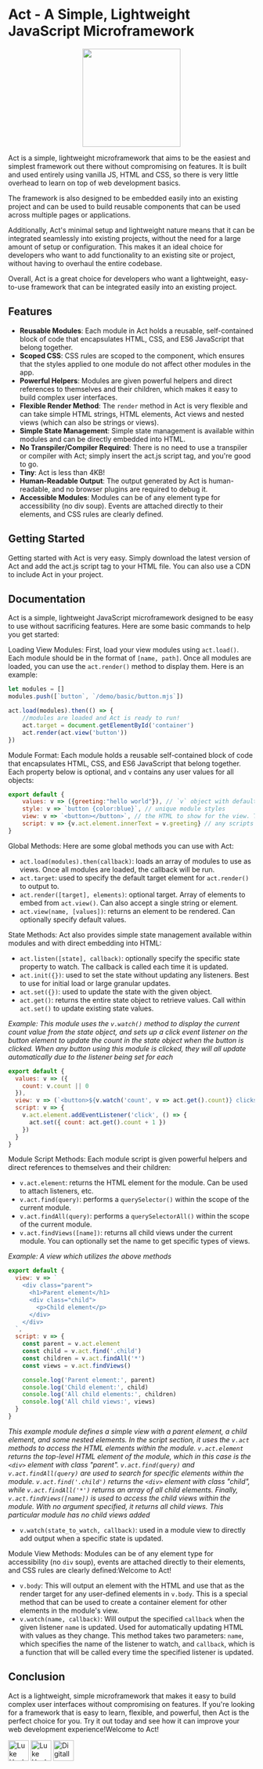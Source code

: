 Act - A Simple, Lightweight JavaScript Microframework
=====================================================

<div align="center">
<img src="https://user-images.githubusercontent.com/13086157/219523286-2c28084a-6a25-41e4-ad67-d49dc66dba54.png" width="200" />
</div>

Act is a simple, lightweight microframework that aims to be the easiest and simplest framework out there without compromising on features. It is built and used entirely using vanilla JS, HTML and CSS, so there is very little overhead to learn on top of web development basics.

The framework is also designed to be embedded easily into an existing project and can be used to build reusable components that can be used across multiple pages or applications.

Additionally, Act's minimal setup and lightweight nature means that it can be integrated seamlessly into existing projects, without the need for a large amount of setup or configuration. This makes it an ideal choice for developers who want to add functionality to an existing site or project, without having to overhaul the entire codebase.

Overall, Act is a great choice for developers who want a lightweight, easy-to-use framework that can be integrated easily into an existing project.

Features
--------

-   **Reusable Modules**: Each module in Act holds a reusable, self-contained block of code that encapsulates HTML, CSS, and ES6 JavaScript that belong together.
-   **Scoped CSS**: CSS rules are scoped to the component, which ensures that the styles applied to one module do not affect other modules in the app.
-   **Powerful Helpers**: Modules are given powerful helpers and direct references to themselves and their children, which makes it easy to build complex user interfaces.
-   **Flexible Render Method**: The `render` method in Act is very flexible and can take simple HTML strings, HTML elements, Act views and nested views (which can also be strings or views).
-   **Simple State Management**: Simple state management is available within modules and can be directly embedded into HTML.
-   **No Transpiler/Compiler Required**: There is no need to use a transpiler or compiler with Act; simply insert the act.js script tag, and you're good to go.
-   **Tiny**: Act is less than 4KB!
-   **Human-Readable Output**: The output generated by Act is human-readable, and no browser plugins are required to debug it.
-   **Accessible Modules**: Modules can be of any element type for accessibility (no div soup). Events are attached directly to their elements, and CSS rules are clearly defined.

Getting Started
---------------

Getting started with Act is very easy. Simply download the latest version of Act and add the act.js script tag to your HTML file. You can also use a CDN to include Act in your project.


Documentation
-------------

Act is a simple, lightweight JavaScript microframework designed to be easy to use without sacrificing features. Here are some basic commands to help you get started:

Loading View Modules: First, load your view modules using `act.load()`. Each module should be in the format of `[name, path]`. Once all modules are loaded, you can use the `act.render()` method to display them. Here is an example:


```javascript
let modules = []
modules.push([`button`, `/demo/basic/button.mjs`])

act.load(modules).then(() => {
    //modules are loaded and Act is ready to run!
    act.target = document.getElementById('container')
    act.render(act.view('button'))
})
```


Module Format: Each module holds a reusable self-contained block of code that encapsulates HTML, CSS, and ES6 JavaScript that belong together. Each property below is optional, and `v` contains any user values for all objects:


```javascript
export default {
    values: v => ({greeting:"hello world"}), // `v` object with default values for each property below
    style: v => `button {color:blue}`, // unique module styles
    view: v => `<button></button>`, // the HTML to show for the view. The output route element is directly accessible through `v.act.elmement`
    script: v => {v.act.element.innerText = v.greeting} // any scripts to run, events to set or listeners to prepare when the component is added
}
```

Global Methods: Here are some global methods you can use with Act:

-   `act.load(modules).then(callback)`: loads an array of modules to use as views. Once all modules are loaded, the callback will be run.
-   `act.target`: used to specify the default target element for `act.render()` to output to.
-   `act.render([target], elements)`: optional target. Array of elements to embed from `act.view()`. Can also accept a single string or element.
-   `act.view(name, [values])`: returns an element to be rendered. Can optionally specify default values.

State Methods: Act also provides simple state management available within modules and with direct embedding into HTML:

-   `act.listen([state], callback)`: optionally specify the specific state property to watch. The callback is called each time it is updated.
-   `act.init({})`: used to set the state without updating any listeners. Best to use for initial load or large granular updates.
-   `act.set({})`: used to update the state with the given object.
-   `act.get()`: returns the entire state object to retrieve values. Call within `act.set()` to update existing state values.


_Example: This module uses the `v.watch()` method to display the current count value from the state object, and sets up a click event listener on the button element to update the count in the state object when the button is clicked. When any button using this module is clicked, they will all update automatically due to the listener being set for each_

```javascript
export default {
  values: v => ({
    count: v.count || 0
  }),
  view: v => (`<button>${v.watch('count', v => act.get().count)} clicks</button>`),
  script: v => {
    v.act.element.addEventListener('click', () => {
      act.set({ count: act.get().count + 1 })
    })
  }
}
```

Module Script Methods: Each module script is given powerful helpers and direct references to themselves and their children:

-   `v.act.element`: returns the HTML element for the module. Can be used to attach listeners, etc.
-   `v.act.find(query)`: performs a `querySelector()` within the scope of the current module.
-   `v.act.findAll(query)`: performs a `querySelectorAll()` within the scope of the current module.
-   `v.act.findViews([name])`: returns all child views under the current module. You can optionally set the name to get specific types of views.

_Example: A view which utilizes the above methods_
```javascript
export default {
  view: v => `
    <div class="parent">
      <h1>Parent element</h1>
      <div class="child">
        <p>Child element</p>
      </div>
    </div>
  `,
  script: v => {
    const parent = v.act.element
    const child = v.act.find('.child')
    const children = v.act.findAll('*')
    const views = v.act.findViews()

    console.log('Parent element:', parent)
    console.log('Child element:', child)
    console.log('All child elements:', children)
    console.log('All child views:', views)
  }
}

```

_This example module defines a simple view with a parent element, a child element, and some nested elements. In the script section, it uses the `v.act` methods to access the HTML elements within the module. `v.act.element` returns the top-level HTML element of the module, which in this case is the `<div>` element with class "parent". `v.act.find(query)` and `v.act.findAll(query)` are used to search for specific elements within the module. `v.act.find('.child')` returns the `<div>` element with class "child", while `v.act.findAll('*')` returns an array of all child elements. Finally, `v.act.findViews([name])` is used to access the child views within the module. With no argument specified, it returns all child views. This particular module has no child views added_





-   `v.watch(state_to_watch, callback)`: used in a module view to directly add output when a specific state is updated.

Module View Methods: Modules can be of any element type for accessibility (no `div` soup), events are attached directly to their elements, and CSS rules are clearly defined:Welcome to Act!

-   `v.body`: This will output an element with the HTML and use that as the render target for any user-defined elements in `v.body`. This is a special method that can be used to create a container element for other elements in the module's view.
-   `v.watch(name, callback)`: Will output the specified `callback` when the given listener `name` is updated. Used for automatically updating HTML with values as they change. This method takes two parameters: `name`, which specifies the name of the listener to watch, and `callback`, which is a function that will be called every time the specified listener is updated.


Conclusion
----------

Act is a lightweight, simple microframework that makes it easy to build complex user interfaces without compromising on features. If you're looking for a framework that is easy to learn, flexible, and powerful, then Act is the perfect choice for you. Try it out today and see how it can improve your web development experience!Welcome to Act!

[<img alt="Luke Heyburn | Twitter" width="42px" src="https://cdn.cdnlogo.com/logos/t/96/twitter-icon.svg" />](https://twitter.com/Luke_Aaron)
[<img alt="Luke Heyburn | LinkedIn" width="42px" src="https://cdn.cdnlogo.com/logos/l/78/linkedin-icon.svg" />](https://www.linkedin.com/in/lukeheyburn/)
[<img alt="Digitally Tailored" width="42px" src="https://user-images.githubusercontent.com/13086157/219529099-c3669a02-ce91-4090-b9f9-8320deffa50a.png" />](https://digitallytailored.com/)

